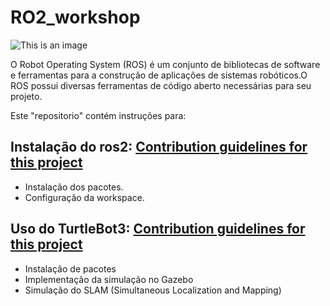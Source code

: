 # RO2_workshop 
![This is an image](https://www.freshconsulting.com/wp-content/uploads/2022/07/ROS-2_logo.png)

O Robot Operating System (ROS) é um conjunto de bibliotecas de software e ferramentas para a construção de aplicações de sistemas robóticos.O ROS possui diversas ferramentas de código aberto necessárias para seu projeto.

Este "repositorio" contém instruções para:

## Instalação do ros2: [Contribution guidelines for this project](docs/ROS2_install.md)
  + Instalação dos pacotes.
  + Configuração da workspace.
  
## Uso do TurtleBot3: [Contribution guidelines for this project](docs/ROS2_TurtleBot3.md)
  + Instalação de pacotes 
  + Implementação da simulação no Gazebo
  + Simulação do SLAM (Simultaneous Localization and Mapping)
  

